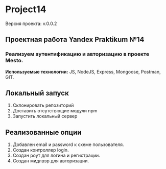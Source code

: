 # Project14

Версия проекта: v.0.0.2

## Проектная работа Yandex Praktikum №14

### Реализуем аутентификацию и авторизацию в проекте Mesto.

__Используемые технологии:__ JS, NodeJS, Express, Mongoose, Postman, GIT.

## Локальный запуск
1. Склонировать репозиторий
2. Доставить отсутствющие модули npm
3. Запустить локальный сервер

## Реализованные опции
1. Добавлен email и password к схеме пользователя.
2. Создан контроллер login.
3. Создан роут для логина и регистрации.
4. Создан мидлвэр для авторизации.
